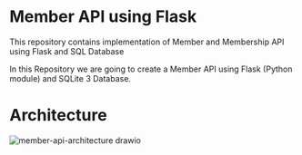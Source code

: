 # Member API using Flask
This repository contains implementation of Member and Membership API using Flask and SQL Database

In this Repository we are going to create a Member API using Flask (Python module) and SQLite 3 Database.

# Architecture

![member-api-architecture drawio](https://github.com/user-attachments/assets/9aadf81d-ed76-4c65-b99a-b0676509a8d7)
